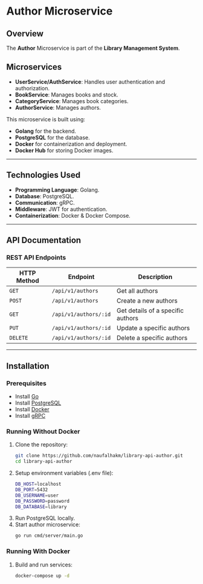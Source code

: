 # Author Microservice

## Overview
The **Author** Microservice is part of the **Library Management System**.

## Microservices

- **UserService/AuthService**: Handles user authentication and authorization.
- **BookService**: Manages books and stock.
- **CategoryService**: Manages book categories.
- **AuthorService**: Manages authors.

This microservice is built using:
- **Golang** for the backend.
- **PostgreSQL** for the database.
- **Docker** for containerization and deployment.
- **Docker Hub** for storing Docker images.

---

## **Technologies Used**
- **Programming Language**: Golang.
- **Database**: PostgreSQL.
- **Communication**: gRPC.
- **Middleware**: JWT for authentication.
- **Containerization**: Docker & Docker Compose.

---

## **API Documentation**
### REST API Endpoints
| HTTP Method | Endpoint                        | Description                       |
|-------------|---------------------------------|-----------------------------------|
| `GET`       | `/api/v1/authors`               | Get all authors                   |
| `POST`      | `/api/v1/authors`               | Create a new authors              |
| `GET`       | `/api/v1/authors/:id`           | Get details of a specific authors |
| `PUT`       | `/api/v1/authors/:id`           | Update a specific authors         |
| `DELETE`    | `/api/v1/authors/:id`           | Delete a specific authors         |

---

## Installation

### Prerequisites
- Install [Go](https://go.dev/doc/install)
- Install [PostgreSQL](https://www.postgresql.org/download/)
- Install [Docker](https://docs.docker.com/get-docker/)
- Install [gRPC](https://grpc.io/docs/languages/go/quickstart/)

### Running Without Docker

1. Clone the repository:
   ```sh
   git clone https://github.com/naufalhakm/library-api-author.git
   cd library-api-author
   ```
2. Setup environment variables (.env file):
   ```sh
   DB_HOST=localhost
   DB_PORT=5432
   DB_USERNAME=user
   DB_PASSWORD=password
   DB_DATABASE=library
   ```
3. Run PostgreSQL locally.
4. Start author microservice:
   ```sh
   go run cmd/server/main.go
   ```

### Running With Docker

1. Build and run services:
   ```sh
   docker-compose up -d
   ```
